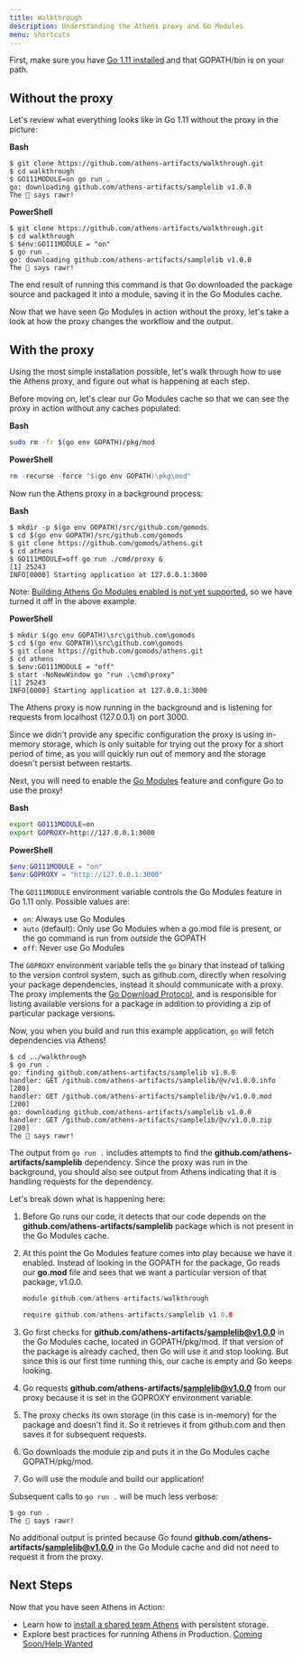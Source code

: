 ```yaml
---
title: Walkthrough
description: Understanding the Athens proxy and Go Modules
menu: shortcuts
---
```


First, make sure you have [Go 1.11 installed](https://gophersource.com/setup/) and that GOPATH/bin is on your path.

## Without the proxy
Let's review what everything looks like in Go 1.11 without the proxy in the picture:

**Bash**
```console
$ git clone https://github.com/athens-artifacts/walkthrough.git
$ cd walkthrough
$ GO111MODULE=on go run .
go: downloading github.com/athens-artifacts/samplelib v1.0.0
The 🦁 says rawr!
```

**PowerShell**
```console
$ git clone https://github.com/athens-artifacts/walkthrough.git
$ cd walkthrough
$ $env:GO111MODULE = "on"
$ go run .
go: downloading github.com/athens-artifacts/samplelib v1.0.0
The 🦁 says rawr!
```

The end result of running this command is that Go downloaded the package source and packaged
it into a module, saving it in the Go Modules cache.

Now that we have seen Go Modules in action without the proxy, let's take a look at
how the proxy changes the workflow and the output.

## With the proxy
Using the most simple installation possible, let's walk through how to use the
Athens proxy, and figure out what is happening at each step.

Before moving on, let's clear our Go Modules cache so that we can see the proxy
in action without any caches populated:

**Bash**
```bash
sudo rm -fr $(go env GOPATH)/pkg/mod
```

**PowerShell**
```powershell
rm -recurse -force "$(go env GOPATH)\pkg\mod"
```

Now run the Athens proxy in a background process:

**Bash**
```console
$ mkdir -p $(go env GOPATH)/src/github.com/gomods
$ cd $(go env GOPATH)/src/github.com/gomods
$ git clone https://github.com/gomods/athens.git
$ cd athens
$ GO111MODULE=off go run ./cmd/proxy &
[1] 25243
INFO[0000] Starting application at 127.0.0.1:3000
```

Note: [Building Athens Go Modules enabled is not yet supported](https://github.com/gomods/athens/pull/371), so we have turned it off in the above example.

**PowerShell**
```console
$ mkdir $(go env GOPATH)\src\github.com\gomods
$ cd $(go env GOPATH)\src\github.com\gomods
$ git clone https://github.com/gomods/athens.git
$ cd athens
$ $env:GO111MODULE = "off"
$ start -NoNewWindow go "run .\cmd\proxy"
[1] 25243
INFO[0000] Starting application at 127.0.0.1:3000
```

The Athens proxy is now running in the background and is listening for requests
from localhost (127.0.0.1) on port 3000.

Since we didn't provide any specific configuration
the proxy is using in-memory storage, which is only suitable for trying out the proxy
for a short period of time, as you will quickly run out of memory and the storage
doesn't persist between restarts.

Next, you will need to enable the [Go Modules](https://github.com/golang/go/wiki/Modules)
feature and configure Go to use the proxy!

**Bash**
```bash
export GO111MODULE=on
export GOPROXY=http://127.0.0.1:3000
```

**PowerShell**
```powershell
$env:GO111MODULE = "on"
$env:GOPROXY = "http://127.0.0.1:3000"
```

The `GO111MODULE` environment variable controls the Go Modules feature in Go 1.11 only.
Possible values are:

* `on`: Always use Go Modules
* `auto` (default): Only use Go Modules when a go.mod file is present, or the go command is run from _outside_ the GOPATH
* `off`: Never use Go Modules

The `GOPROXY` environment variable tells the `go` binary that instead of talking to
the version control system, such as github.com, directly when resolving your package
dependencies, instead it should communicate with a proxy. The proxy implements
the [Go Download Protocol](/intro/protocol), and is responsible for listing available
versions for a package in addition to providing a zip of particular package versions.

Now, you when you build and run this example application, `go` will fetch dependencies via Athens!

```console
$ cd ../walkthrough
$ go run .
go: finding github.com/athens-artifacts/samplelib v1.0.0
handler: GET /github.com/athens-artifacts/samplelib/@v/v1.0.0.info [200]
handler: GET /github.com/athens-artifacts/samplelib/@v/v1.0.0.mod [200]
go: downloading github.com/athens-artifacts/samplelib v1.0.0
handler: GET /github.com/athens-artifacts/samplelib/@v/v1.0.0.zip [200]
The 🦁 says rawr!
```

The output from `go run .` includes attempts to find the **github.com/athens-artifacts/samplelib** dependency. Since the
proxy was run in the background, you should also see output from Athens indicating that it is handling requests for the dependency.

Let's break down what is happening here:

1. Before Go runs our code, it detects that our code depends on the **github.com/athens-artifacts/samplelib** package
   which is not present in the Go Modules cache.
1. At this point the Go Modules feature comes into play because we have it enabled.
    Instead of looking in the GOPATH for the package, Go reads our **go.mod** file
    and sees that we want a particular version of that package, v1.0.0.

    ```go
    module github.com/athens-artifacts/walkthrough
    
    require github.com/athens-artifacts/samplelib v1.0.0
    ```
1. Go first checks for **github.com/athens-artifacts/samplelib@v1.0.0** in the Go Modules cache,
    located in GOPATH/pkg/mod. If that version of the package is already cached,
    then Go will use it and stop looking. But since this is our first time
    running this, our cache is empty and Go keeps looking.
1. Go requests **github.com/athens-artifacts/samplelib@v1.0.0** from our proxy because
    it is set in the GOPROXY environment variable.
1. The proxy checks its own storage (in this case is in-memory) for the package and doesn't find it. So it
    retrieves it from github.com and then saves it for subsequent requests.
1. Go downloads the module zip and puts it in the Go Modules cache
    GOPATH/pkg/mod.
1. Go will use the module and build our application!

Subsequent calls to `go run .` will be much less verbose:

```
$ go run .
The 🦁 says rawr!
```

No additional output is printed because Go found **github.com/athens-artifacts/samplelib@v1.0.0** in the Go Module
cache and did not need to request it from the proxy.

## Next Steps

Now that you have seen Athens in Action:

* Learn how to [install a shared team Athens](/install/shared-team-instance) with persistent storage.
* Explore best practices for running Athens in Production. [Coming Soon/Help Wanted](https://github.com/gomods/athens/issues/531)

